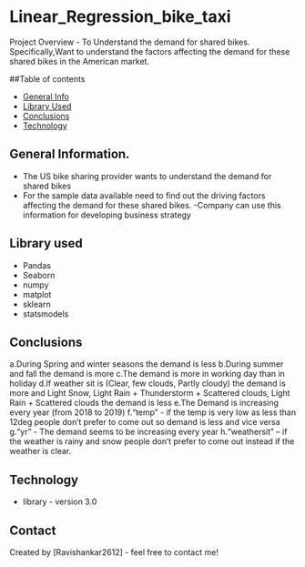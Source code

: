 # Linear_Regression_bike_taxi

Project Overview - To Understand the demand for shared bikes. Specifically,Want to understand the factors affecting the demand for these shared bikes in the American market.

##Table of contents
* [General Info](#general-information)
* [Library Used](#library-used)
* [Conclusions](#conclusions)
* [Technology](#Technology)

## General Information.
 - The US bike sharing provider wants to understand the demand for shared bikes
 - For the sample data available need to find out the driving factors affecting the demand for these shared bikes. 
 -Company can use this information for developing business strategy

## Library used
 - Pandas
 - Seaborn
 - numpy
 - matplot
 - sklearn
 - statsmodels


## Conclusions
a.During Spring and winter seasons the demand is less 
b.During summer and fall the demand is more 
c.The demand is more in working day than in holiday
d.If weather sit is (Clear, few clouds, Partly cloudy) the demand is more and Light Snow, Light Rain + Thunderstorm + Scattered clouds, Light Rain + Scattered clouds the demand is less
e.The Demand is increasing every year (from 2018 to 2019)
f.“temp” - if the temp is very low as less than 12deg people don’t prefer to come out so demand is less and vice versa
g.“yr” - The demand seems to be increasing every year
h.“weathersit” – if the weather is rainy and snow people don’t prefer to come out instead if the weather is clear.



## Technology
 - library - version 3.0

## Contact
Created by [Ravishankar2612] - feel free to contact me!